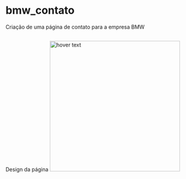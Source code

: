 # bmw_contato
Criação de uma página de contato para a empresa BMW
##
Design da página
<img src="https://ibb.co/ysk0HtX" width="350" title="hover text">
